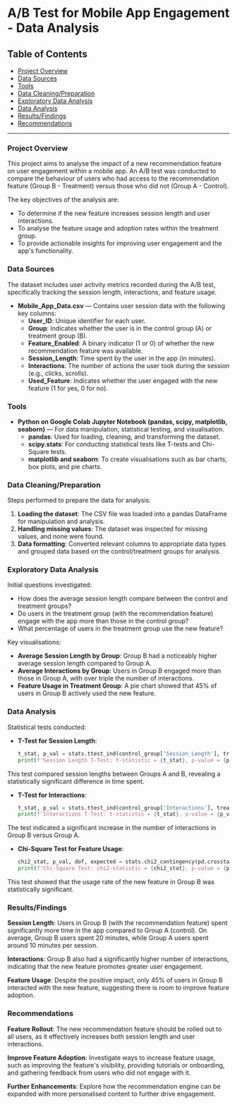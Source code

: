 # A/B Test for Mobile App Engagement - Data Analysis

## Table of Contents

- [Project Overview](#project-overview)
- [Data Sources](#data-sources)
- [Tools](#tools)
- [Data Cleaning/Preparation](#data-cleaningpreparation)
- [Exploratory Data Analysis](#exploratory-data-analysis)
- [Data Analysis](#data-analysis)
- [Results/Findings](#resultsfindings)
- [Recommendations](#recommendations)

---

### Project Overview

This project aims to analyse the impact of a new recommendation feature on user engagement within a mobile app. An A/B test was conducted to compare the behaviour of users who had access to the recommendation feature (Group B - Treatment) versus those who did not (Group A - Control).

The key objectives of the analysis are:
- To determine if the new feature increases session length and user interactions.
- To analyse the feature usage and adoption rates within the treatment group.
- To provide actionable insights for improving user engagement and the app's functionality.

### Data Sources

The dataset includes user activity metrics recorded during the A/B test, specifically tracking the session length, interactions, and feature usage.

- **Mobile_App_Data.csv** — Contains user session data with the following key columns:
  - **User_ID**: Unique identifier for each user.
  - **Group**: Indicates whether the user is in the control group (A) or treatment group (B).
  - **Feature_Enabled**: A binary indicator (1 or 0) of whether the new recommendation feature was available.
  - **Session_Length**: Time spent by the user in the app (in minutes).
  - **Interactions**: The number of actions the user took during the session (e.g., clicks, scrolls).
  - **Used_Feature**: Indicates whether the user engaged with the new feature (1 for yes, 0 for no).

### Tools

- **Python on Google Colab Jupyter Notebook (pandas, scipy, matplotlib, seaborn)** — For data manipulation, statistical testing, and visualisation.
  - **pandas**: Used for loading, cleaning, and transforming the dataset.
  - **scipy.stats**: For conducting statistical tests like T-tests and Chi-Square tests.
  - **matplotlib and seaborn**: To create visualisations such as bar charts, box plots, and pie charts.

### Data Cleaning/Preparation

Steps performed to prepare the data for analysis:
1. **Loading the dataset**: The CSV file was loaded into a pandas DataFrame for manipulation and analysis.
2. **Handling missing values**: The dataset was inspected for missing values, and none were found.
3. **Data formatting**: Converted relevant columns to appropriate data types and grouped data based on the control/treatment groups for analysis.

### Exploratory Data Analysis

Initial questions investigated:
- How does the average session length compare between the control and treatment groups?
- Do users in the treatment group (with the recommendation feature) engage with the app more than those in the control group?
- What percentage of users in the treatment group use the new feature?

Key visualisations:
- **Average Session Length by Group**: Group B had a noticeably higher average session length compared to Group A.
- **Average Interactions by Group**: Users in Group B engaged more than those in Group A, with over triple the number of interactions.
- **Feature Usage in Treatment Group**: A pie chart showed that 45% of users in Group B actively used the new feature.

### Data Analysis

Statistical tests conducted:

- **T-Test for Session Length**:
  ```python
  t_stat, p_val = stats.ttest_ind(control_group['Session_Length'], treatment_group['Session_Length'])
  print(f'Session Length T-Test: t-statistic = {t_stat}, p-value = {p_val}')
This test compared session lengths between Groups A and B, revealing a statistically significant difference in time spent.

- **T-Test for Interactions**:
  ```python
  t_stat, p_val = stats.ttest_ind(control_group['Interactions'], treatment_group['Interactions'])
  print(f'Interactions T-Test: t-statistic = {t_stat}, p-value = {p_val}')
The test indicated a significant increase in the number of interactions in Group B versus Group A.

- **Chi-Square Test for Feature Usage**:
  ```python
  chi2_stat, p_val, dof, expected = stats.chi2_contingency(pd.crosstab(df['Group'], df['Used_Feature']))
  print(f'Chi-Square Test: chi2-statistic = {chi2_stat}, p-value = {p_val}')
This test showed that the usage rate of the new feature in Group B was statistically significant.

### Results/Findings

**Session Length**: Users in Group B (with the recommendation feature) spent significantly more time in the app compared to Group A (control). On average, Group B users spent 20 minutes, while Group A users spent around 10 minutes per session.

**Interactions**: Group B also had a significantly higher number of interactions, indicating that the new feature promotes greater user engagement.

**Feature Usage**: Despite the positive impact, only 45% of users in Group B interacted with the new feature, suggesting there is room to improve feature adoption.

### Recommendations

**Feature Rollout**: The new recommendation feature should be rolled out to all users, as it effectively increases both session length and user interactions.

**Improve Feature Adoption**: Investigate ways to increase feature usage, such as improving the feature's visibility, providing tutorials or onboarding, and gathering feedback from users who did not engage with it.

**Further Enhancements**: Explore how the recommendation engine can be expanded with more personalised content to further drive engagement.
